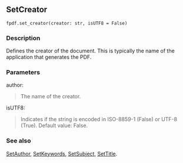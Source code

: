 ## SetCreator ##
```
fpdf.set_creator(creator: str, isUTF8 = False)
```
### Description ###

Defines the creator of the document. This is typically the name of the application that generates the PDF.

### Parameters ###

author:
> The name of the creator.

isUTF8:
> Indicates if the string is encoded in ISO-8859-1 (False) or UTF-8 (True).
> Default value: False.

### See also ###

[SetAuthor](SetAuthor.md), [SetKeywords](SetKeywords.md), [SetSubject](SetSubject.md), [SetTitle](SetTitle.md).
